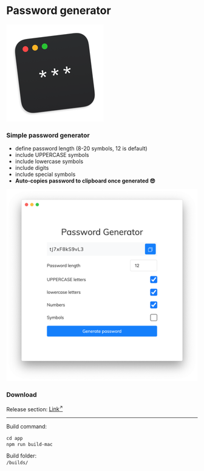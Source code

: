 # Password generator

![App Icon](app/icon/Icon.iconset/icon-256.png)

### Simple password generator

- define password length (8-20 symbols, 12 is default)
- include UPPERCASE symbols
- include lowercase symbols
- include digits
- include special symbols
- **Auto-copies password to clipboard once generated 😎**

![App Screenshot](screenshot.png)

### Download

Release section: [Link<sup>↗</sup>](https://github.com/borisevstratov/password-generator/releases)

<hr>

Build command:

```
cd app
npm run build-mac
```

Build folder:  
`/builds/`
